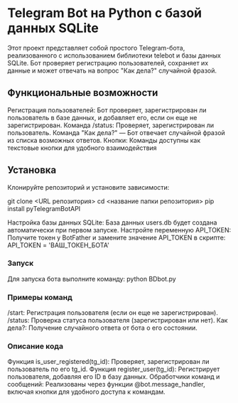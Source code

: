 # Telegram Bot на Python с базой данных SQLite

Этот проект представляет собой простого Telegram-бота, реализованного с использованием библиотеки telebot и базы данных SQLite. Бот проверяет регистрацию пользователей, сохраняет их данные и может отвечать на вопрос "Как дела?" случайной фразой.

## Функциональные возможности
  Регистрация пользователей: Бот проверяет, зарегистрирован ли пользователь в базе данных, и добавляет его, если он еще не зарегистрирован.
  Команда /status: Проверяет, зарегистрирован ли пользователь.
  Команда "Как дела?" — Бот отвечает случайной фразой из списка возможных ответов.
  Кнопки: Команды доступны как текстовые кнопки для удобного взаимодействия

## Установка
Клонируйте репозиторий и установите зависимости:

git clone <URL репозитория>
cd <название папки репозитория>
pip install pyTelegramBotAPI

Настройка базы данных SQLite: База данных users.db будет создана автоматически при первом запуске.
Настройте переменную API_TOKEN: Получите токен у BotFather и замените значение API_TOKEN в скрипте: API_TOKEN = 'ВАШ_ТОКЕН_БОТА'

### Запуск
Для запуска бота выполните команду:
python BDbot.py

### Примеры команд
/start: Регистрация пользователя (если он еще не зарегистрирован).
/status: Проверка статуса пользователя (зарегистрирован или нет).
Как дела?: Получение случайного ответа от бота о его состоянии.

### Описание кода
Функция is_user_registered(tg_id): Проверяет, зарегистрирован ли пользователь по его tg_id.
Функция register_user(tg_id): Регистрирует пользователя, добавляя его ID в базу данных.
Обработчики команд и сообщений: Реализованы через функции @bot.message_handler, включая кнопки для удобного доступа к командам.

